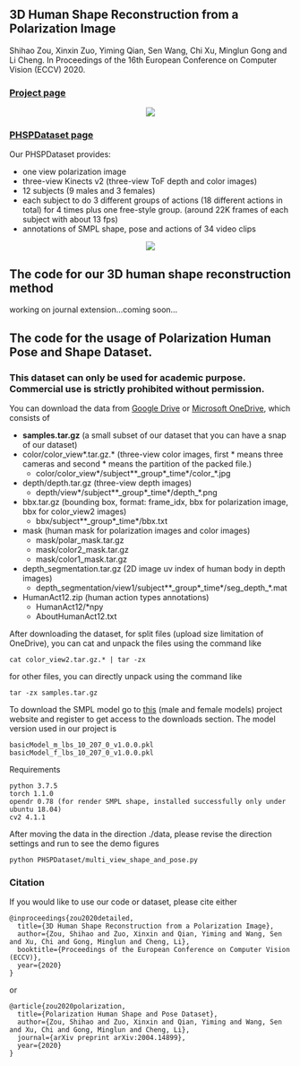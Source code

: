 ## 3D Human Shape Reconstruction from a Polarization Image

Shihao Zou, Xinxin Zuo, Yiming Qian, Sen Wang, Chi Xu, Minglun Gong and Li Cheng. In Proceedings of the 16th European Conference on Computer Vision (ECCV) 2020.

### [Project page](https://jimmyzou.github.io/publication/2020-polarization-clothed-human-shape)
<center><img src="demo_detailed_shape.gif" width=“500”/></center>

### [PHSPDataset page](https://jimmyzou.github.io/publication/2020-PHSPDataset)
Our PHSPDataset provides:
- one view polarization image
- three-view Kinects v2 (three-view ToF depth and color images)
- 12 subjects (9 males and 3 females)
- each subject to do 3 different groups of actions (18 different actions in total) for 4 times plus one free-style group. (around 22K frames of each subject with about 13 fps)
- annotations of SMPL shape, pose and actions of 34 video clips

<center><img src="demo_annotation_shape.gif" width=“500”/></center>

## The code for our 3D human shape reconstruction method
working on journal extension...coming soon...


## The code for the usage of Polarization Human Pose and Shape Dataset.
### **This dataset can only be used for academic purpose. Commercial use is strictly prohibited without permission.**

You can download the data from [Google Drive](https://drive.google.com/drive/folders/1ZGkpiI99J-4ygD9i3ytJdmyk_hkejKCd?usp=sharing) or [Microsoft OneDrive](https://ualbertaca-my.sharepoint.com/:f:/g/personal/szou2_ualberta_ca/EroBwhzfP0NCpl9EdqGeb0kBh6XcZTw1sh2YJ5MJ9PIeMA?e=nIvtdf), which consists of
- **samples.tar.gz** (a small subset of our dataset that you can have a snap of our dataset)
- color/color_view*.tar.gz.* (three-view color images, first * means three cameras and second * means the partition of the packed file.)
  - color/color_view*/subject\*\*\_group\*\_time\*/color\_\*.jpg
- depth/depth.tar.gz (three-view depth images)
  - depth/view*/subject\*\*\_group\*\_time\*/depth\_\*.png
- bbx.tar.gz (bounding box, format: frame_idx, bbx for polarization image, bbx for color_view2 images)
  - bbx/subject\*\*\_group\*\_time\*/bbx.txt
- mask (human mask for polarization images and color images)
  - mask/polar_mask.tar.gz
  - mask/color2_mask.tar.gz
  - mask/color1_mask.tar.gz
- depth_segmentation.tar.gz (2D image uv index of human body in depth images)
  - depth_segmentation/view1/subject\*\*\_group\*\_time\*/seg_depth\_\*.mat
- HumanAct12.zip (human action types annotations)
  - HumanAct12/*npy
  - AboutHumanAct12.txt

[//]: # (tar -zcf color_view2.tar.gz ./color/view2/ | split -b 70000m -d -a 1 color_view2.tar.gz color_view2.tar.gz.)

After downloading the dataset, for split files (upload size limitation of OneDrive), you can cat and unpack the files using the command like
```
cat color_view2.tar.gz.* | tar -zx
```
for other files, you can directly unpack using the command like
```
tar -zx samples.tar.gz
```

To download the SMPL model go to [this](https://smpl.is.tue.mpg.de/) (male and female models) project website and register to get access to the downloads section. The model version used in our project is
```
basicModel_m_lbs_10_207_0_v1.0.0.pkl
basicModel_f_lbs_10_207_0_v1.0.0.pkl
```

Requirements
```
python 3.7.5
torch 1.1.0
opendr 0.78 (for render SMPL shape, installed successfully only under ubuntu 18.04)
cv2 4.1.1
```

After moving the data in the direction ./data, please revise the direction settings and run to see the demo figures
```
python PHSPDataset/multi_view_shape_and_pose.py
```

### Citation
If you would like to use our code or dataset, please cite either
```
@inproceedings{zou2020detailed,  
  title={3D Human Shape Reconstruction from a Polarization Image},  
  author={Zou, Shihao and Zuo, Xinxin and Qian, Yiming and Wang, Sen and Xu, Chi and Gong, Minglun and Cheng, Li},  
  booktitle={Proceedings of the European Conference on Computer Vision (ECCV)},  
  year={2020}  
} 
```
or
```
@article{zou2020polarization,  
  title={Polarization Human Shape and Pose Dataset},  
  author={Zou, Shihao and Zuo, Xinxin and Qian, Yiming and Wang, Sen and Xu, Chi and Gong, Minglun and Cheng, Li},  
  journal={arXiv preprint arXiv:2004.14899},  
  year={2020}  
}  
```
